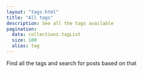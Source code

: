 ```yaml
---
layout: "tags.html"
title: "All tags"
description: See all the tags available
pagination:
  data: collections.tagList
  size: 100
  alias: tag
---
```

Find all the tags and search for posts based on that
